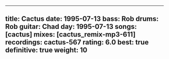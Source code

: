 
---
title: Cactus
date: 1995-07-13
bass:	Rob
drums:	Rob
guitar:	Chad
day: 1995-07-13
songs: [cactus]
mixes: [cactus_remix-mp3-611]
recordings: cactus-567
rating: 6.0
best: true
definitive: true
weight: 10
---
